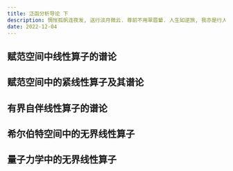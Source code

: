 ```yaml
---
title: 泛函分析导论 下
description: 惆怅孤帆连夜发, 送行淡月微云. 尊前不用翠眉颦. 人生如逆旅, 我亦是行人.
date: 2022-12-04
---
```


## 赋范空间中线性算子的谱论

## 赋范空间中的紧线性算子及其谱论

## 有界自伴线性算子的谱论

## 希尔伯特空间中的无界线性算子

## 量子力学中的无界线性算子
